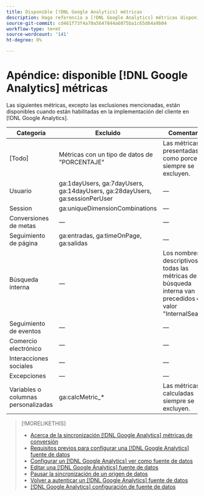 ```yaml
---
title: Disponible [!DNL Google Analytics] métricas
description: Haga referencia a [!DNL Google Analytics] métricas disponibles para fuentes de datos.
source-git-commit: cd461f73f4a70a5647844a6075ba1c65d64a9b04
workflow-type: tm+mt
source-wordcount: '141'
ht-degree: 0%

---
```


# Apéndice: disponible [!DNL Google Analytics] métricas

Las siguientes métricas, excepto las exclusiones mencionadas, están disponibles cuando están habilitadas en la implementación del cliente en [!DNL Google Analytics].

<!-- Notes as FYI to self:
>[!NOTE]
>
>* For some of these metrics, [!DNL Google] assigns the friendly name, and the name is consistent. For some metrics, the advertiser assigns the friendly name in [!DNL Google Analytics], and the name has a dynamic value.
>* Some metrics are assigned at the property level, and others are assigned at the view level.
-->

| Categoría | Excluido | Comentarios |
| ---- | ---- | ---- |
| \[Todo\] | Métricas con un tipo de datos de &quot;PORCENTAJE&quot; | Las métricas presentadas como porcentaje siempre se excluyen. |
| Usuario | ga:1dayUsers, ga:7dayUsers, ga:14dayUsers, ga:28dayUsers, ga:sessionPerUser | — |
| Session | ga:uniqueDimensionCombinations | — |
| Conversiones de metas | — | — |
| Seguimiento de página | ga:entradas, ga:timeOnPage, ga:salidas | — |
| Búsqueda interna | — | Los nombres descriptivos de todas las métricas de la búsqueda interna van precedidos del valor &quot;InternalSearch:&quot; |
| Seguimiento de eventos | — | — |
| Comercio electrónico | — | — |
| Interacciones sociales | — | — |
| Excepciones | — | — |
| Variables o columnas personalizadas | ga:calcMetric_* | Las métricas calculadas siempre se excluyen. |

>[!MORELIKETHIS]
>
>* [Acerca de la sincronización [!DNL Google Analytics] métricas de conversión](data-source-about.md)
>* [Requisitos previos para configurar una [!DNL Google Analytics] fuente de datos](data-source-prerequisites.md)
>* [Configurar un [!DNL Google Analytics] ver como fuente de datos](data-source-configure.md)
>* [Editar una [!DNL Google Analytics] fuente de datos](data-source-edit.md)
>* [Pausar la sincronización de un origen de datos](data-source-pause.md)
>* [Volver a autenticar un [!DNL Google Analytics] fuente de datos](data-source-reauthenticate.md)
>* [[!DNL Google Analytics] configuración de fuente de datos](data-source-settings.md)

